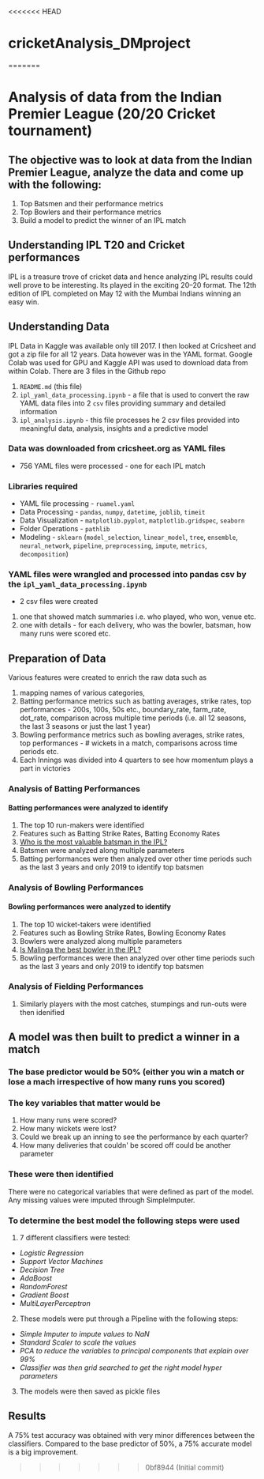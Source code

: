 <<<<<<< HEAD
# cricketAnalysis_DMproject
=======
# Analysis of data from the Indian Premier League (20/20 Cricket tournament)
## The objective was to look at data from the Indian Premier League, analyze the data and come up with the following:
1. Top Batsmen and their performance metrics
2. Top Bowlers and their performance metrics
3. Build a model to predict the winner of an IPL match

## Understanding IPL T20 and Cricket performances
IPL is a treasure trove of cricket data and hence analyzing IPL results could well prove to be interesting. Its played in the exciting 20–20 format. The 12th edition of IPL completed on May 12 with the Mumbai Indians winning an easy win.

## Understanding Data
IPL Data in Kaggle was available only till 2017. I then looked at Cricsheet and got a zip file for all 12 years. Data however was in the YAML format.
Google Colab was used for GPU and Kaggle API was used to download data from within Colab. 
There are 3 files in the Github repo
1. `README.md` (this file)
2. `ipl_yaml_data_processing.ipynb` - a file that is used to convert the raw YAML data files into 2 `csv` files providing summary and detailed information
3. `ipl_analysis.ipynb` - this file processes he 2 csv files provided into meaningful data, analysis, insights and a predictive model


### Data was downloaded from cricsheet.org as YAML files
* 756 YAML files were processed - one for each IPL match

### Libraries required
* YAML file processing - `ruamel.yaml`
* Data Processing - `pandas`, `numpy`, `datetime`, `joblib`, `timeit` 
* Data Visualization - `matplotlib.pyplot`, `matplotlib.gridspec`, `seaborn` 
* Folder Operations - `pathlib`
* Modeling - `sklearn` (`model_selection`, `linear_model`, `tree`, `ensemble`, `neural_network`, `pipeline`, `preprocessing`, `impute`, `metrics`, `decomposition`)

### YAML files were wrangled and processed into pandas csv by the `ipl_yaml_data_processing.ipynb`
* 2 csv files were created
1. one that showed match summaries i.e. who played, who won, venue etc.
2. one with details - for each delivery, who was the bowler, batsman, how many runs were scored etc.

## Preparation of Data
Various features were created to enrich the raw data such as 
1. mapping names of various categories, 
2. Batting performance metrics such as batting averages, strike rates, top performances - 200s, 100s, 50s etc., boundary_rate, farm_rate, dot_rate, comparison across multiple time periods (i.e. all 12 seasons, the last 3 seasons or just the last 1 year)
3. Bowling performance metrics such as bowling averages, strike rates, top performances - # wickets in a match, comparisons across time periods etc.
4. Each Innings was divided into 4 quarters to see how momentum plays a part in victories

### Analysis of Batting Performances
#### Batting performances were analyzed to identify
1. The top 10 run-makers were identified
2. Features such as Batting Strike Rates, Batting Economy Rates
3. [Who is the most valuable batsman in the IPL?](https://medium.com/@ravi_gopalan/is-ms-dhoni-the-most-valuable-batsman-in-the-ipl-the-richest-cricket-franchise-in-the-world-4772ab5ee75a)
3. Batsmen were analyzed along multiple parameters
4. Batting performances were then analyzed over other time periods such as the last 3 years and only 2019 to identify top batsmen
### Analysis of Bowling Performances
#### Bowling performances were analyzed to identify
1. The top 10 wicket-takers were identified
2. Features such as Bowling Strike Rates, Bowling Economy Rates
3. Bowlers were analyzed along multiple parameters
4. [Is Malinga the best bowler in the IPL?](https://medium.com/@ravi_gopalan/is-slinga-malinga-the-best-ever-bowler-in-the-ipl-11f4fba63403) 
5. Bowling performances were then analyzed over other time periods such as the last 3 years and only 2019 to identify top batsmen
### Analysis of Fielding Performances
1. Similarly players with the most catches, stumpings and run-outs were then idenified

## A model was then built to predict a winner in a match
### The base predictor would be 50% (either you win a match or lose a mach irrespective of how many runs you scored)
### The key variables that matter would be
1. How many runs were scored?
2. How many wickets were lost?
3. Could we break up an inning to see the performance by each quarter?
4. How many deliveries that couldn' be scored off could be another parameter 
### These were then identified
There were no categorical variables that were defined as part of the model. Any missing values were imputed through SimpleImputer.

### To determine the best model the following steps were used
1. 7 different classifiers were tested:
* *Logistic Regression*
* *Support Vector Machines*
* *Decision Tree*
* *AdaBoost*
* *RandomForest*
* *Gradient Boost*
* *MultiLayerPerceptron*
2. These models were put through a Pipeline with the following steps:
* *Simple Imputer to impute values to NaN*
* *Standard Scaler to scale the values*
* *PCA to reduce the variables to principal components that explain over 99%*
* *Classifier was then grid searched to get the right model hyper parameters*
3. The models were then saved as pickle files
## Results
A 75% test accuracy was obtained with very minor differences between the classifiers.
Compared to the base predictor of 50%, a 75% accurate model is a big improvement.
>>>>>>> 0bf8944 (Initial commit)

